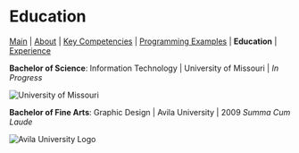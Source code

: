 # Education
[Main](README.md) | [About](about.md) | [Key Competencies](keycompetencies.md) | [Programming Examples](programmingexample.md) | **Education** | [Experience](experience.md)

**Bachelor of Science**: Information Technology | University of Missouri | *In Progress*

![University of Missouri](https://upload.wikimedia.org/wikipedia/commons/4/4a/University_of_Missouri_logo.svg)

**Bachelor of Fine Arts**: Graphic Design | Avila University | 2009
*Summa Cum Laude*

![Avila University Logo](https://upload.wikimedia.org/wikipedia/commons/7/7c/Avila_University_logo.svg)
